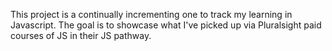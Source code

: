 This project is a continually incrementing one to track my learning in Javascript. The goal is to showcase what I've picked up via Pluralsight paid courses of JS in their JS pathway. 